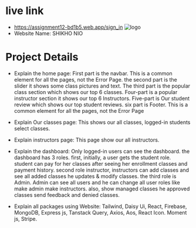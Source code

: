 # live link
* https://assignment12-bd1b5.web.app/sign_in
![logo](https://i.ibb.co/M78w8pL/logo.png)
* Website Name: SHIKHO NIO
# Project Details
* Explain the home page: First part is the navbar. This is a common element for all the pages, not the Error Page. the second part is the slider it shows some class pictures and text. The third part is the popular class section which shows our top 6 classes. Four-part is a popular instructor section it shows our top 6 Instructors. Five-part is Our student review which shows our top student reviews. six part is Footer. This is a common element for all the pages, not the Error Page


* Explain Our classes page: This shows our all classes, logged-in students select classes.

* Explain instructors page: This page show our all instructors.

* Explain the dashboard: Only logged-in users can see the dashboard. the dashboard has 3 roles. first, initially, a user gets the student role. student can pay for her classes after seeing her enrollment classes and payment history. second role instructor, instructors can add classes and see all added classes he updates & modify classes. the third role is Admin. Admin can see all users and he can change all user roles like make admin make instructors. also, show managed classes he approved classes send feedback and denied classes.

* Explain all packages using Website: Tailwind, Daisy Ui, React, Firebase, MongoDB, Express js, Tanstack Query, Axios, Aos, React Icon. Moment js, Stripe.
